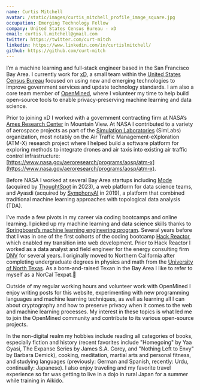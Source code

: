 ```yaml
---
name: Curtis Mitchell
avatar: /static/images/curtis_mitchell_profile_image_square.jpg
occupation: Emerging Technology Fellow
company: United States Census Bureau - xD
email: curtis.l.mitchell@gmail.com
twitter: https://twitter.com/curt-mitch
linkedin: https://www.linkedin.com/in/curtislmitchell/
github: https://github.com/curt-mitch
---
```


I’m a machine learning and full-stack engineer based in the San Francisco Bay Area. I currently work for [xD](https://www.xd.gov/), a small team within the [United States Census Bureau](https://www.census.gov/) focused on using new and emerging technologies to improve government services and update technology standards. I am also a core team member of [OpenMined](https://www.openmined.org/), where I volunteer my time to help build open-source tools to enable privacy-preserving machine learning and data science.

Prior to joining xD I worked with a government contracting firm at NASA’s [Ames Research Center](https://www.nasa.gov/ames) in Mountain View. At NASA I contributed to a variety of aerospace projects as part of the [Simulation Laboratories](https://www.nasa.gov/simlabs/) (SimLabs) organization, most notably on the Air Traffic Management-eXploration (ATM-X) research project where I helped build a software platform for exploring methods to integrate drones and air taxis into existing air traffic control infrastructure: [https://www.nasa.gov/aeroresearch/programs/aosp/atm-x](https://www.nasa.gov/aeroresearch/programs/aosp/atm-x).

Before NASA I worked at several Bay Area startups including [Mode](https://mode.com/) (acquired by [ThoughtSpot](https://www.thoughtspot.com/) in 2023), a web platform for data science teams, and Ayasdi (acquired by [SymphonyAI](https://www.symphonyai.com/) in 2019), a platform that combined traditional machine learning approaches with topological data analysis (TDA).

I’ve made a few pivots in my career via coding bootcamps and online learning. I picked up my machine learning and data science skills thanks to [Springboard’s machine learning engineering program](https://www.springboard.com/courses/ai-machine-learning-career-track/). Several years before that I was in one of the first cohorts of the coding bootcamp [Hack Reactor](https://www.galvanize.com/hack-reactor/), which enabled my transition into web development. Prior to Hack Reactor I worked as a data analyst and field engineer for the energy consulting firm [DNV](https://www.dnv.com/) for several years. I originally moved to Northern California after completing undergraduate degrees in physics and math from the [University of North Texas](https://www.unt.edu/). As a born-and-raised Texan in the Bay Area I like to refer to myself as a NorCal Texpat.🤠

Outside of my regular working hours and volunteer work with OpenMined I enjoy writing posts for this website, experimenting with new programming languages and machine learning techniques, as well as learning all I can about cryptography and how to preserve privacy when it comes to the web and machine learning processes. My interest in these topics is what led me to join the OpenMined community and contribute to its various open-source projects.

In the non-digital realm my hobbies include reading all categories of books, especially fiction and history (recent favorites include "Homegoing" by Yaa Gyasi, The Expanse Series by James S.A. Corey, and "Nothing Left to Envy" by Barbara Demick), cooking, meditation, martial arts and personal fitness, and studying languages (previously: German and Spanish, recently: Urdu, continually: Japanese). I also enjoy traveling and my favorite travel experience so far was getting to live in a dojo in rural Japan for a summer while training in Aikido.
